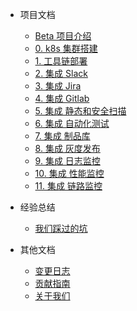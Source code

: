 - 项目文档

  - [Beta 项目介绍](README.md)
  - [0. k8s 集群搭建](docs/steps/0.%20setup%20cluster.md)
  - [1. 工具链部署](docs/steps/1.%20install%20tools.md)
  - [2. 集成 Slack](docs/steps/2.%20manage%20a%20cluster.md)
  - [3. 集成 Jira](docs/steps/3.%20work%20in%20namespace.md)
  - [4. 集成 Gitlab](docs/steps/4.%20work%20with%20docker.md)
  - [5. 集成 静态和安全扫描](docs/steps/5.%20run%20a%20pod.md)
  - [6. 集成 自动化测试](docs/steps/6.%20run%20a%20job.md)
  - [7. 集成 制品库](docs/steps/7.%20deploy%20an%20app.md)
  - [8. 集成 灰度发布](docs/steps/8.%20expose%20an%20app.md)
  - [9. 集成 日志监控](docs/steps/9.%20delete%20resources.md)
  - [10. 集成 性能监控](docs/steps/9.%20delete%20resources.md)
  - [11. 集成 链路监控](docs/steps/9.%20delete%20resources.md)

- 经验总结

  - [我们踩过的坑](docs/what-we-learnt.md)

- 其他文档

  - [变更日志](CHANGELOG.md)
  - [贡献指南](CONTRIBUTING.md)
  - [关于我们](docs/about.md)
